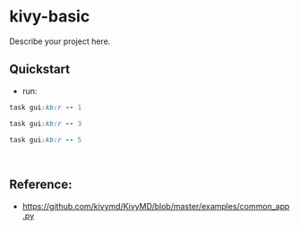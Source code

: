 # kivy-basic

Describe your project here.

## Quickstart

- run:

```ruby
task gui:kb:r -- 1

task gui:kb:r -- 3
 
task gui:kb:r -- 5
 
   
```

## Reference:

- https://github.com/kivymd/KivyMD/blob/master/examples/common_app.py
